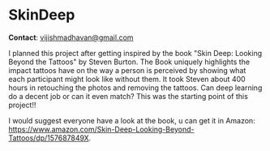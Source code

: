 # SkinDeep

__Contact__: vijishmadhavan@gmail.com


I planned this project after getting inspired by the book "Skin Deep: Looking Beyond the Tattoos" by Steven Burton. The Book uniquely highlights the impact tattoos have on the way a person is perceived by showing what each participant might look like without them. It took Steven about 400 hours in retouching the photos and removing the tattoos. Can deep learning do a decent job or can it even match? This was the starting point of this project!!

I would suggest everyone have a look at the book, u can get it in Amazon: https://www.amazon.com/Skin-Deep-Looking-Beyond-Tattoos/dp/157687849X. 





